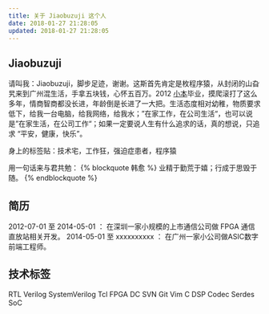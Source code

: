 ```yaml
---
title: 关于 Jiaobuzuji 这个人
date: 2018-01-27 21:28:05
updated: 2018-01-27 21:28:05
---
```


## Jiaobuzuji
请叫我：Jiaobuzuji，脚步足迹，谢谢。这斯首先肯定是枚程序猿，从封闭的山旮旯来到广州混生活，手拿五块钱，心怀五百万。2012 [小本](http://www.gdut.edu.cn/)毕业，摸爬滚打了这么多年，情商智商都没长进，年龄倒是长进了一大把。生活态度相对幼稚，物质要求低下，给我一台电脑，给我网络，给我水；”在家工作，在公司生活“，也可以说是”在家生活，在公司工作“；如果一定要说人生有什么追求的话，真的想说，只追求 “平安，健康，快乐”。

身上的标签贴：技术宅，工作狂，强迫症患者，程序猿

用一句话来与君共勉：
{% blockquote 韩愈 %}
业精于勤荒于嬉；行成于思毁于随。
{% endblockquote %}

## 简历
2012-07-01 至 2014-05-01 ： 在深圳一家小规模的上市通信公司做 FPGA 通信直放站相关开发。
2014-05-01 至 xxxxxxxxxx ： 在广州一家小公司做ASIC数字前端工程师。

## 技术标签
RTL Verilog SystemVerilog Tcl FPGA DC SVN Git Vim C DSP Codec Serdes SoC
